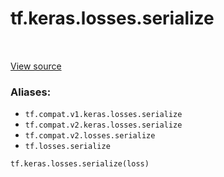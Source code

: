<div itemscope itemtype="http://developers.google.com/ReferenceObject">
<meta itemprop="name" content="tf.keras.losses.serialize" />
<meta itemprop="path" content="Stable" />
</div>

# tf.keras.losses.serialize

<!-- Insert buttons -->

<table class="tfo-notebook-buttons tfo-api" align="left">
</table>

<a target="_blank" href="/code/stable/tensorflow/python/keras/losses.py">View source</a>



<!-- Start diff -->


### Aliases:

* `tf.compat.v1.keras.losses.serialize`
* `tf.compat.v2.keras.losses.serialize`
* `tf.compat.v2.losses.serialize`
* `tf.losses.serialize`


``` python
tf.keras.losses.serialize(loss)
```



<!-- Placeholder for "Used in" -->
